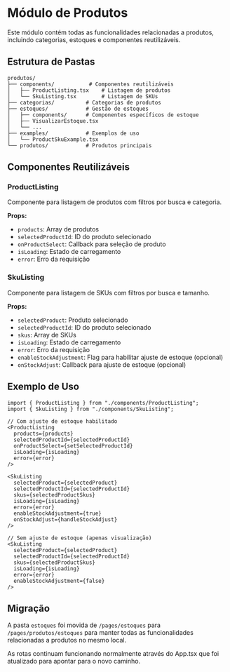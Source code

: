 # Módulo de Produtos

Este módulo contém todas as funcionalidades relacionadas a produtos, incluindo categorias, estoques e componentes reutilizáveis.

## Estrutura de Pastas

```
produtos/
├── components/           # Componentes reutilizáveis
│   ├── ProductListing.tsx    # Listagem de produtos
│   └── SkuListing.tsx        # Listagem de SKUs
├── categorias/          # Categorias de produtos
├── estoques/            # Gestão de estoques
│   ├── components/      # Componentes específicos de estoque
│   ├── VisualizarEstoque.tsx
│   └── ...
├── examples/            # Exemplos de uso
│   └── ProductSkuExample.tsx
└── produtos/            # Produtos principais
```

## Componentes Reutilizáveis

### ProductListing

Componente para listagem de produtos com filtros por busca e categoria.

**Props:**

- `products`: Array de produtos
- `selectedProductId`: ID do produto selecionado
- `onProductSelect`: Callback para seleção de produto
- `isLoading`: Estado de carregamento
- `error`: Erro da requisição

### SkuListing

Componente para listagem de SKUs com filtros por busca e tamanho.

**Props:**

- `selectedProduct`: Produto selecionado
- `selectedProductId`: ID do produto selecionado
- `skus`: Array de SKUs
- `isLoading`: Estado de carregamento
- `error`: Erro da requisição
- `enableStockAdjustment`: Flag para habilitar ajuste de estoque (opcional)
- `onStockAdjust`: Callback para ajuste de estoque (opcional)

## Exemplo de Uso

```tsx
import { ProductListing } from "./components/ProductListing";
import { SkuListing } from "./components/SkuListing";

// Com ajuste de estoque habilitado
<ProductListing
  products={products}
  selectedProductId={selectedProductId}
  onProductSelect={setSelectedProductId}
  isLoading={isLoading}
  error={error}
/>

<SkuListing
  selectedProduct={selectedProduct}
  selectedProductId={selectedProductId}
  skus={selectedProductSkus}
  isLoading={isLoading}
  error={error}
  enableStockAdjustment={true}
  onStockAdjust={handleStockAdjust}
/>

// Sem ajuste de estoque (apenas visualização)
<SkuListing
  selectedProduct={selectedProduct}
  selectedProductId={selectedProductId}
  skus={selectedProductSkus}
  isLoading={isLoading}
  error={error}
  enableStockAdjustment={false}
/>
```

## Migração

A pasta `estoques` foi movida de `/pages/estoques` para `/pages/produtos/estoques` para manter todas as funcionalidades relacionadas a produtos no mesmo local.

As rotas continuam funcionando normalmente através do App.tsx que foi atualizado para apontar para o novo caminho.
